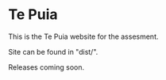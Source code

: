 # Te Puia

This is the Te Puia website for the assesment.

Site can be found in "dist/".

Releases coming soon.
